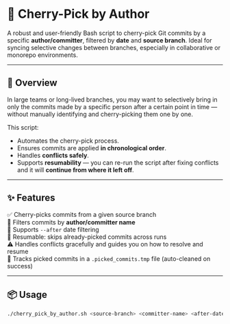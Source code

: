 # 🧰 Cherry-Pick by Author

A robust and user-friendly Bash script to cherry-pick Git commits by a specific **author/committer**, filtered by **date** and **source branch**. Ideal for syncing selective changes between branches, especially in collaborative or monorepo environments.

---

## 📌 Overview

In large teams or long-lived branches, you may want to selectively bring in only the commits made by a specific person after a certain point in time — without manually identifying and cherry-picking them one by one.

This script:
- Automates the cherry-pick process.
- Ensures commits are applied **in chronological order**.
- Handles **conflicts safely**.
- Supports **resumability** — you can re-run the script after fixing conflicts and it will **continue from where it left off**.

---

## ✨ Features

✅ Cherry-picks commits from a given source branch  
👤 Filters commits by **author/committer name**  
📅 Supports `--after` date filtering  
🔄 Resumable: skips already-picked commits across runs  
⚠️ Handles conflicts gracefully and guides you on how to resolve and resume  
📝 Tracks picked commits in a `.picked_commits.tmp` file (auto-cleaned on success)

---

## 📦 Usage

```bash
./cherry_pick_by_author.sh <source-branch> <committer-name> <after-date>

